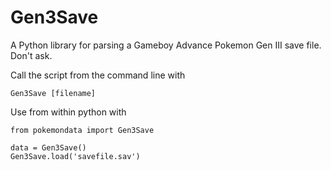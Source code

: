 Gen3Save
========

A Python library for parsing a Gameboy Advance Pokemon Gen III save file. Don't ask.

Call the script from the command line with

    Gen3Save [filename]

Use from within python with

    from pokemondata import Gen3Save
    
    data = Gen3Save()
    Gen3Save.load('savefile.sav')



